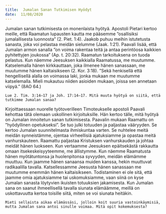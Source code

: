 ```yaml
---
title:  Jumalan Sanan Tutkimisen Hyödyt
date:  11/08/2020
---
```


Jumalan sanan tutkimisesta on monenlaista hyötyä. Apostoli Pietari kertoo meille, että Raamatun lupausten kautta me pääsemme ”osallisiksi jumalallisesta luonnosta” (2. Piet. 1:4). Jaakob puhuu meihin istutetusta sanasta, joka voi pelastaa meidän sielumme (Jaak. 1:21). Paavali lisää, että Jumalan armon sanalla ”on voima rakentaa teitä ja antaa perintöosa kaikkien pyhitettyjen joukossa” (Ap. t. 20:32). Raamatun tarkoituksena on tuoda pelastus. Kun näemme Jeesuksen kaikkialla Raamatussa, me muutumme. Katselemalla hänen kirkkauttaan, joka ilmenee hänen sanassaan, me muutumme hänen kaltaisikseen (2. Kor. 3:18). ”Sekä henkisellä että hengellisellä alalla on voimassa laki, jonka mukaan me muutumme katselemalla. Mieli mukautuu niiden asioiden mukaan, joissa sen annetaan viipyä.” (8AO 64.)

`Lue 2. Tim. 3:14–17 ja Joh. 17:14–17. Mitä muuta hyötyä on siitä, että tutkimme Jumalan sanaa?`

Kirjoittaessaan nuorelle työtoverilleen Timoteukselle apostoli Paavali kehottaa tätä olemaan uskollinen kirjoituksille. Hän kertoo tälle, mitä hyötyä on Jumalan innoitetun sanan tutkimisesta. Paavalin mukaan Raamattu on ”hyödyllinen opetukseksi”. Se tuo julki totuuden ja paljastaa vääryyden. Se kertoo Jumalan suunnitelmasta ihmiskuntaa varten. Se nuhtelee meitä meidän synneistämme, ojentaa virheellisiä ajatuk­siamme ja opastaa meitä vanhurskauteen. Raamattu paljastaa Kristuksen vanhurskauden ja johtaa meidät hänen luokseen. Kun vertaamme Jeesuksen epäitsekästä rakkautta omaan itsekeskeisyyteemme, me ällistymme. Kun näemme Raamatusta hänen myötätuntonsa ja huolenpitonsa syvyyden, meidän elämämme muuttuu. Kun jaamme hänen sanaansa muiden kanssa, hekin muuttuvat radikaalilla tavalla. Katsellessamme Jeesusta hänen sanassaan me muutumme enemmän hänen kaltaisikseen. Todistaminen ei ole sitä, että jaamme omia ajatuksiamme tai uskomuksiamme, vaan siinä on kyse Jumalan sanasta löytyvien ikuisten totuuksien jakamisesta. Kun Jumalan sana on saanut ihmeellisellä tavalla siunata elämäämme, meillä on uskottavuutta kertoa toisille siitä, miten se voi siunata heitäkin.

`Mieti sellaista aikaa elämässäsi, jolloin koit suuria vastoinkäymisiä, mutta Jumalan sana antoi sinulle voimaa. Mitä opit kokemuksesta?`